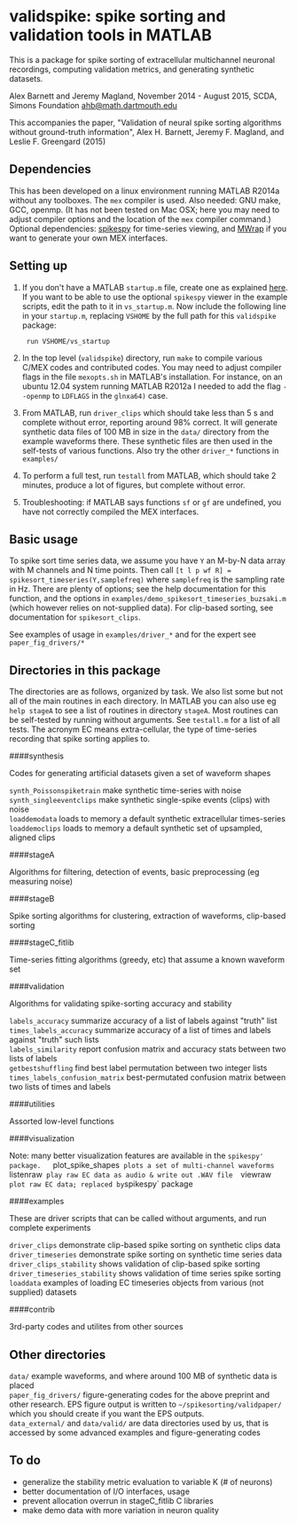 # validspike: spike sorting and validation tools in MATLAB

This is a package for spike sorting of extracellular multichannel neuronal recordings, computing validation metrics, and generating synthetic datasets.

  Alex Barnett and Jeremy Magland, November 2014 - August 2015, SCDA, Simons Foundation
  ahb@math.dartmouth.edu

This accompanies the paper, "Validation of neural spike sorting algorithms without ground-truth information", Alex H. Barnett, Jeremy F. Magland, and Leslie F. Greengard (2015)

## Dependencies

This has been developed on a linux environment running MATLAB R2014a without any toolboxes.
The `mex` compiler is used. Also needed: GNU make, GCC, openmp.
(It has not been tested on Mac OSX; here you may need to adjust compiler options and the location of the `mex` compiler command.)
Optional dependencies: [spikespy](https://github.com/magland/spikespy) for time-series viewing, and
[MWrap](http://www.cs.cornell.edu/~bindel/sw/mwrap/) if you want to generate your own MEX interfaces.

## Setting up

1. If you don't have a MATLAB `startup.m` file, create one as explained [here](http://www.mathworks.com/help/matlab/ref/startup.html). If you want to be able to use the optional `spikespy` viewer in the example scripts, edit the path to it in `vs_startup.m`. Now include the following line in your `startup.m`, replacing `VSHOME` by the full path for this `validspike` package:

        run VSHOME/vs_startup

1. In the top level (`validspike`) directory, run `make` to compile various C/MEX codes and contributed codes. You may need to adjust compiler flags in the file `mexopts.sh` in MATLAB's installation. For instance, on an ubuntu 12.04 system running MATLAB R2012a I needed to add the flag `--openmp` to `LDFLAGS` in the `glnxa64)` case.

1. From MATLAB, run `driver_clips` which should take less than 5 s and complete without error, reporting around 98% correct. It will generate synthetic data files of 100 MB in size in the `data/` directory from the example waveforms there. These synthetic files are then used in the self-tests of various functions. Also try the other `driver_*` functions in `examples/`

1. To perform a full test, run `testall` from MATLAB, which should take 2 minutes, produce a lot of figures, but complete without error.

1. Troubleshooting: if MATLAB says functions `sf` or `gf` are undefined, you have not correctly compiled the MEX interfaces.

## Basic usage

To spike sort time series data, we assume you have `Y` an M-by-N data array with M channels and N time points. Then call `[t l p wf R] = spikesort_timeseries(Y,samplefreq)` where `samplefreq` is the sampling rate in Hz. There are plenty of options; see the help documentation for this function, and the options in `examples/demo_spikesort_timeseries_buzsaki.m` (which however relies on not-supplied data). For clip-based sorting, see documentation for `spikesort_clips`.

See examples of usage in `examples/driver_*` and for the expert see `paper_fig_drivers/*`


## Directories in this package

The directories are as follows, organized by task. We also list some but not all of the main routines in each directory.
In MATLAB you can also use eg `help stageA` to see a list of routines in directory `stageA`.
Most routines can be self-tested by running without arguments. See `testall.m` for a list of all tests.
The acronym EC means extra-cellular, the type of time-series recording that spike sorting
applies to.

####synthesis

Codes for generating artificial datasets given a set of waveform shapes

`synth_Poissonspiketrain` make synthetic time-series with noise  
`synth_singleeventclips`  make synthetic single-spike events (clips) with noise  
`loaddemodata`  loads to memory a default synthetic extracellular times-series  
`loaddemoclips` loads to memory a default synthetic set of upsampled, aligned clips  


####stageA

Algorithms for filtering, detection of events, basic preprocessing (eg measuring noise)

####stageB

Spike sorting algorithms for clustering, extraction of waveforms, clip-based sorting

####stageC_fitlib

Time-series fitting algorithms (greedy, etc) that assume a known waveform set

####validation

Algorithms for validating spike-sorting accuracy and stability

`labels_accuracy`    summarize accuracy of a list of labels against "truth" list  
`times_labels_accuracy`    summarize accuracy of a list of times and labels against "truth" such lists  
`labels_similarity`  report confusion matrix and accuracy stats between two lists of labels  
`getbestshuffling`  find best label permutation between two integer lists  
`times_labels_confusion_matrix`  best-permutated confusion matrix between two lists of times and labels  

####utilities

Assorted low-level functions  

####visualization

Note: many better visualization features are available in the `spikespy' package.  
`plot_spike_shapes`  plots a set of multi-channel waveforms  
`listenraw`  play raw EC data as audio & write out .WAV file  
`viewraw`  plot raw EC data; replaced by `spikespy` package

####examples

These are driver scripts that can be called without arguments, and run complete experiments

`driver_clips`  demonstrate clip-based spike sorting on synthetic clips data  
`driver_timeseries`  demonstrate spike sorting on synthetic time series data  
`driver_clips_stability`  shows validation of clip-based spike sorting  
`driver_timeseries_stability`  shows validation of time series spike sorting  
`loaddata`  examples of loading EC timeseries objects from various (not supplied) datasets  

####contrib

3rd-party codes and utilites from other sources

## Other directories

`data/`  example waveforms, and where around 100 MB of synthetic data is placed  
`paper_fig_drivers/` figure-generating codes for the above preprint and other research. EPS figure output is written to `~/spikesorting/validpaper/` which you should create if you want the EPS outputs.  
`data_external/` and `data/valid/`  are data directories used by us, that is accessed by some advanced examples and figure-generating codes  

## To do

* generalize the stability metric evaluation to variable K (# of neurons)
* better documentation of I/O interfaces, usage
* prevent allocation overrun in stageC_fitlib C libraries
* make demo data with more variation in neuron quality
